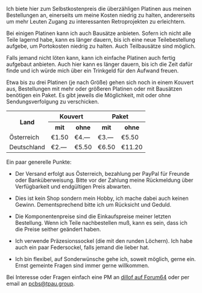 Ich biete hier zum Selbstkostenpreis die überzähligen Platinen aus meinen Bestellungen an, einerseits um meine Kosten niedrig zu halten, andererseits um mehr Leuten Zugang zu interessanten Retroprojekten zu erleichtern.

Bei einigen Platinen kann ich auch Bausätze anbieten. Sofern ich nicht alle Teile lagernd habe, kann es länger dauern, bis ich eine neue Teilebestellung aufgebe, um Portokosten niedrig zu halten. Auch Teilbausätze sind möglich.

Falls jemand nicht löten kann, kann ich einfache Platinen auch fertig aufgebaut anbieten. Auch hier kann es länger dauern, bis ich die Zeit dafür finde und ich würde mich über ein Trinkgeld für den Aufwand freuen.

Etwa bis zu drei Platinen (je nach Größe) gehen sich noch in einem Kouvert aus, Bestellungen mit mehr oder größeren Platinen oder mit Bausätzen benötigen ein Paket. Es gibt jeweils die Möglichkeit, mit oder ohne Sendungsverfolgung zu verschicken.

<table class="components postage">
<tr class="header"><th rowspan="2">Land</th><th colspan="2">Kouvert</th><th colspan="2">Paket</th></tr>
<tr class="header"><th>mit</th><th>ohne</th><th>mit</th><th>ohne</th></tr>
<tr class="country"><td>Österreich</td><td>€1.50</td><td>€4.—</td><td>€3.—</td><td>€5.50</td></tr>
<tr class="country"><td>Deutschland</td><td>€2.—</td><td>€5.50</td><td>€6.50</td><td>€11.20</td></tr>
</table>

Ein paar generelle Punkte:

- Der Versand erfolgt aus Österreich, bezahlung per PayPal für Freunde oder Banküberweisung. Bitte vor der Zahlung meine Rückmeldung über Verfügbarkeit und endgültigen Preis abwarten.

- Dies ist kein Shop sondern mein Hobby, ich mache dabei auch keinen Gewinn. Dementsprechend bitte ich um Rücksicht und Geduld.

- Die Komponentenpreise sind die Einkaufspreise meiner letzten Bestellung. Wenn ich Teile nachbestellen muß, kann es sein, dass ich die Preise seither geändert haben. 

- Ich verwende Präzesionssockel (die mit den runden Löchern). Ich habe auch ein paar Federsockel, falls jemand die lieber hat.

- Ich bin flexibel, auf Sonderwünsche gehe ich, soweit möglich, gerne ein. Ernst gemeinte Fragen sind immer gerne willkommen.

Bei Interesse oder Fragen einfach eine PM an [dillof auf Forum64](https://www.forum64.de/wcf/index.php?user/22674-dillof/) oder per email an [pcbs@tpau.group](mailto:pcbs@tpau.group).

